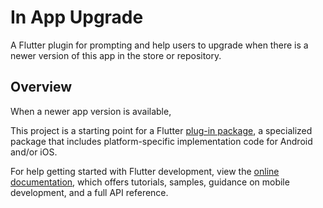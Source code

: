 # In App Upgrade

A Flutter plugin for prompting and help users to upgrade when there is a newer version of this app in the store or repository.

## Overview

When a newer app version is available,

This project is a starting point for a Flutter
[plug-in package](https://flutter.dev/developing-packages/),
a specialized package that includes platform-specific implementation code for
Android and/or iOS.

For help getting started with Flutter development, view the
[online documentation](https://flutter.dev/docs), which offers tutorials,
samples, guidance on mobile development, and a full API reference.

